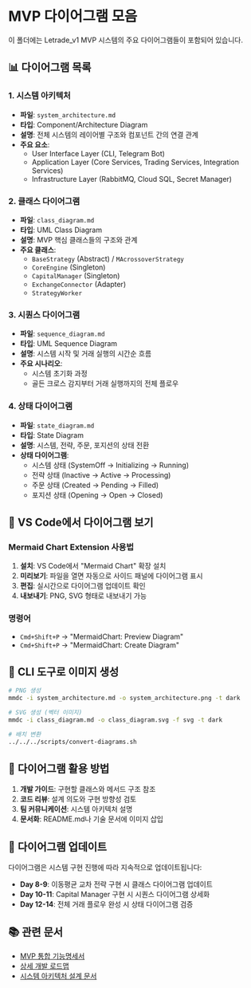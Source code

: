 # MVP 다이어그램 모음

이 폴더에는 Letrade_v1 MVP 시스템의 주요 다이어그램들이 포함되어 있습니다.

## 📊 다이어그램 목록

### 1. 시스템 아키텍처
- **파일**: `system_architecture.md`
- **타입**: Component/Architecture Diagram
- **설명**: 전체 시스템의 레이어별 구조와 컴포넌트 간의 연결 관계
- **주요 요소**: 
  - User Interface Layer (CLI, Telegram Bot)
  - Application Layer (Core Services, Trading Services, Integration Services)
  - Infrastructure Layer (RabbitMQ, Cloud SQL, Secret Manager)

### 2. 클래스 다이어그램
- **파일**: `class_diagram.md`
- **타입**: UML Class Diagram
- **설명**: MVP 핵심 클래스들의 구조와 관계
- **주요 클래스**:
  - `BaseStrategy` (Abstract) / `MAcrossoverStrategy`
  - `CoreEngine` (Singleton)
  - `CapitalManager` (Singleton)
  - `ExchangeConnector` (Adapter)
  - `StrategyWorker`

### 3. 시퀀스 다이어그램
- **파일**: `sequence_diagram.md`
- **타입**: UML Sequence Diagram
- **설명**: 시스템 시작 및 거래 실행의 시간순 흐름
- **주요 시나리오**:
  - 시스템 초기화 과정
  - 골든 크로스 감지부터 거래 실행까지의 전체 플로우

### 4. 상태 다이어그램
- **파일**: `state_diagram.md`
- **타입**: State Diagram
- **설명**: 시스템, 전략, 주문, 포지션의 상태 전환
- **상태 다이어그램**:
  - 시스템 상태 (SystemOff → Initializing → Running)
  - 전략 상태 (Inactive → Active → Processing)
  - 주문 상태 (Created → Pending → Filled)
  - 포지션 상태 (Opening → Open → Closed)

## 🎯 VS Code에서 다이어그램 보기

### Mermaid Chart Extension 사용법
1. **설치**: VS Code에서 "Mermaid Chart" 확장 설치
2. **미리보기**: 파일을 열면 자동으로 사이드 패널에 다이어그램 표시
3. **편집**: 실시간으로 다이어그램 업데이트 확인
4. **내보내기**: PNG, SVG 형태로 내보내기 가능

### 명령어
- `Cmd+Shift+P` → "MermaidChart: Preview Diagram"
- `Cmd+Shift+P` → "MermaidChart: Create Diagram"

## 🔧 CLI 도구로 이미지 생성

```bash
# PNG 생성
mmdc -i system_architecture.md -o system_architecture.png -t dark

# SVG 생성 (벡터 이미지)
mmdc -i class_diagram.md -o class_diagram.svg -f svg -t dark

# 배치 변환
../../../scripts/convert-diagrams.sh
```

## 📝 다이어그램 활용 방법

1. **개발 가이드**: 구현할 클래스와 메서드 구조 참조
2. **코드 리뷰**: 설계 의도와 구현 방향성 검토
3. **팀 커뮤니케이션**: 시스템 아키텍처 설명
4. **문서화**: README.md나 기술 문서에 이미지 삽입

## 🔄 다이어그램 업데이트

다이어그램은 시스템 구현 진행에 따라 지속적으로 업데이트됩니다:

- **Day 8-9**: 이동평균 교차 전략 구현 시 클래스 다이어그램 업데이트
- **Day 10-11**: Capital Manager 구현 시 시퀀스 다이어그램 상세화
- **Day 12-14**: 전체 거래 플로우 완성 시 상태 다이어그램 검증

## 📚 관련 문서

- [MVP 통합 기능명세서](../MVP%20통합%20기능명세서.md)
- [상세 개발 로드맵](../../roadmap/상세%20개발%20로드맵.md)
- [시스템 아키텍처 설계 문서](../../design-docs/00_System_Overview_and_Architecture.md)